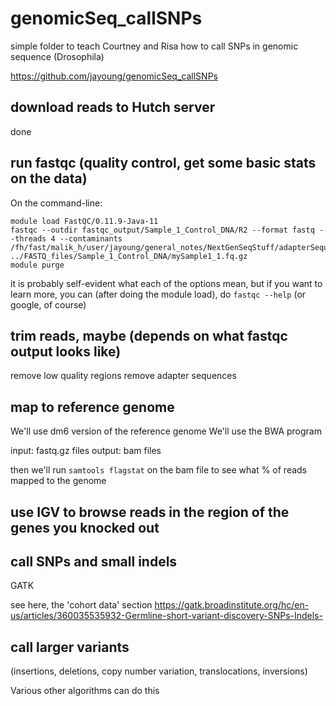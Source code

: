 # genomicSeq_callSNPs

simple folder to teach Courtney and Risa how to call SNPs in genomic sequence (Drosophila)

https://github.com/jayoung/genomicSeq_callSNPs


## download reads to Hutch server

done


## run fastqc (quality control, get some basic stats on the data)

On the command-line:

```
module load FastQC/0.11.9-Java-11 
fastqc --outdir fastqc_output/Sample_1_Control_DNA/R2 --format fastq --threads 4 --contaminants /fh/fast/malik_h/user/jayoung/general_notes/NextGenSeqStuff/adapterSequences/variousAdaptersBothStrands.fa.txt ../FASTQ_files/Sample_1_Control_DNA/mySample1_1.fq.gz
module purge
```

it is probably self-evident what each of the options mean, but if you want to learn more, you can (after doing the module load), do `fastqc --help`  (or google, of course)


## trim reads, maybe (depends on what fastqc output looks like)

remove low quality regions
remove adapter sequences


## map to reference genome

We'll use dm6 version of the reference genome
We'll use the BWA program

input:   fastq.gz files
output:  bam files

then we'll run `samtools flagstat` on the bam file to see what % of reads mapped to the genome


## use IGV to browse reads in the region of the genes you knocked out


## call SNPs and small indels

GATK

see here, the 'cohort data' section
https://gatk.broadinstitute.org/hc/en-us/articles/360035535932-Germline-short-variant-discovery-SNPs-Indels-


## call larger variants 

(insertions, deletions, copy number variation, translocations, inversions)

Various other algorithms can do this
